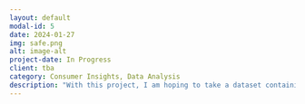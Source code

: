 ```yaml
---
layout: default
modal-id: 5
date: 2024-01-27
img: safe.png
alt: image-alt
project-date: In Progress
client: tba
category: Consumer Insights, Data Analysis
description: "With this project, I am hoping to take a dataset containing Amazon consumer data to<a href='https://ltechiburu.github.io/2mas/Amazon-Consumer-Insights.html' target='_blank' style='color: blue;'><b><i> provide actionable insights.</i></b></a>"
---
```

